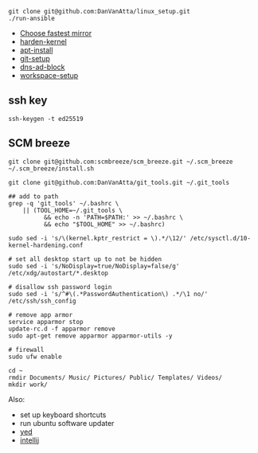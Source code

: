 ```
git clone git@github.com:DanVanAtta/linux_setup.git
./run-ansible
```

- [Choose fastest mirror](https://linuxconfig.org/things-to-do-after-installing-ubuntu-18-04-bionic-beaver-linux)
- [harden-kernel](/harden_kernel.md)
- [apt-install](/apt_install.md)
- [git-setup](/git_setup.md)
- [dns-ad-block](/etc_host_ad_block.md)
- [workspace-setup](/workspace_setup.md)



## ssh key
```
ssh-keygen -t ed25519
```


## SCM breeze

```
git clone git@github.com:scmbreeze/scm_breeze.git ~/.scm_breeze
~/.scm_breeze/install.sh
```


```
git clone git@github.com:DanVanAtta/git_tools.git ~/.git_tools

## add to path
grep -q 'git_tools' ~/.bashrc \
    || (TOOL_HOME=~/.git_tools \
          && echo -n 'PATH=$PATH:' >> ~/.bashrc \
          && echo "$TOOL_HOME" >> ~/.bashrc)
```


```
sudo sed -i 's/\(kernel.kptr_restrict = \).*/\12/' /etc/sysctl.d/10-kernel-hardening.conf

# set all desktop start up to not be hidden
sudo sed -i 's/NoDisplay=true/NoDisplay=false/g' /etc/xdg/autostart/*.desktop

# disallow ssh password login
sudo sed -i 's/^#\(.*PasswordAuthentication\) .*/\1 no/' /etc/ssh/ssh_config

# remove app armor 
service apparmor stop
update-rc.d -f apparmor remove
sudo apt-get remove apparmor apparmor-utils -y

# firewall
sudo ufw enable
```

```
cd ~
rmdir Documents/ Music/ Pictures/ Public/ Templates/ Videos/
mkdir work/
```

Also:
- set up keyboard shortcuts
- run ubuntu software updater
- [yed](https://www.yworks.com/products/yed/download)
- [intellij](https://www.jetbrains.com/idea/download/#section=linux)

